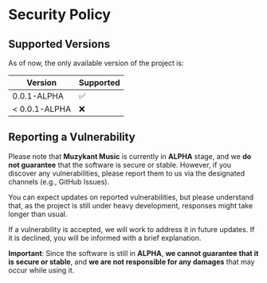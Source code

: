 # Security Policy

## Supported Versions

As of now, the only available version of the project is:

| Version         | Supported          |
| --------------- | ------------------ |
| 0.0.1-ALPHA     | :white_check_mark: |
| < 0.0.1-ALPHA   | :x:                |

## Reporting a Vulnerability

Please note that **Muzykant Music** is currently in **ALPHA** stage, and we **do not guarantee** that the software is secure or stable. However, if you discover any vulnerabilities, please report them to us via the designated channels (e.g., GitHub Issues).

You can expect updates on reported vulnerabilities, but please understand that, as the project is still under heavy development, responses might take longer than usual.

If a vulnerability is accepted, we will work to address it in future updates. If it is declined, you will be informed with a brief explanation.

**Important**: Since the software is still in **ALPHA**, **we cannot guarantee that it is secure or stable**, and **we are not responsible for any damages** that may occur while using it.

